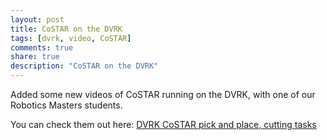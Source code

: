 ```yaml
---
layout: post
title: CoSTAR on the DVRK
tags: [dvrk, video, CoSTAR]
comments: true
share: true
description: "CoSTAR on the DVRK"
---
```


Added some new videos of CoSTAR running on the DVRK, with one of our Robotics Masters students.

You can check them out here: [DVRK CoSTAR pick and place, cutting tasks](https://www.youtube.com/playlist?list=PLF86ez-NVmyHtgia3Tk73xHuUHE7JXtme)

